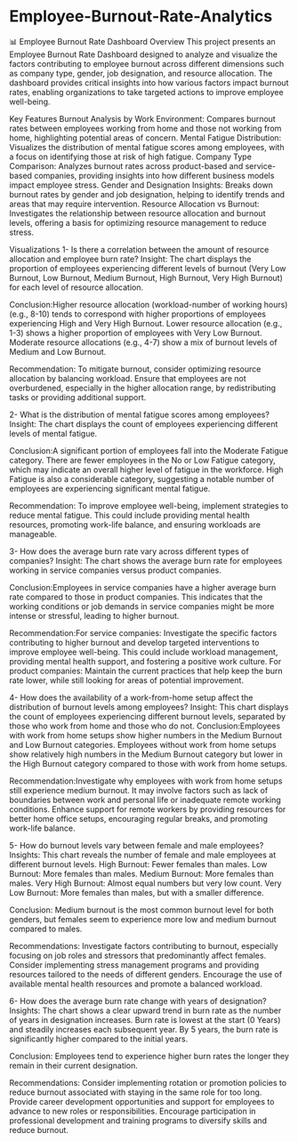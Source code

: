 # Employee-Burnout-Rate-Analytics


📊 Employee Burnout Rate Dashboard
Overview
This project presents an Employee Burnout Rate Dashboard designed to analyze and visualize the factors contributing to employee burnout across different dimensions such as company type, gender, job designation, and resource allocation. The dashboard provides critical insights into how various factors impact burnout rates, enabling organizations to take targeted actions to improve employee well-being.

Key Features
Burnout Analysis by Work Environment: Compares burnout rates between employees working from home and those not working from home, highlighting potential areas of concern.
Mental Fatigue Distribution: Visualizes the distribution of mental fatigue scores among employees, with a focus on identifying those at risk of high fatigue.
Company Type Comparison: Analyzes burnout rates across product-based and service-based companies, providing insights into how different business models impact employee stress.
Gender and Designation Insights: Breaks down burnout rates by gender and job designation, helping to identify trends and areas that may require intervention.
Resource Allocation vs Burnout: Investigates the relationship between resource allocation and burnout levels, offering a basis for optimizing resource management to reduce stress.

Visualizations
1- Is there a correlation between the amount of resource allocation and employee burn rate?
Insight: The chart displays the proportion of employees experiencing different levels of burnout (Very Low Burnout, Low Burnout, Medium Burnout, High Burnout, Very High Burnout) for each level of resource allocation. 

Conclusion:Higher  resource allocation (workload-number of working hours) (e.g., 8-10) tends to correspond with higher proportions of employees experiencing  High and  Very High Burnout.
Lower resource allocation (e.g., 1-3) shows a higher proportion of employees with Very Low Burnout.
Moderate resource allocations (e.g., 4-7) show a mix of burnout levels of Medium and Low Burnout.

Recommendation: To mitigate burnout, consider optimizing resource allocation by balancing workload. Ensure that employees are not overburdened, especially in the higher allocation range, by redistributing tasks or providing additional support.

2- What is the distribution of mental fatigue scores among employees?
Insight: The chart displays the count of employees experiencing different levels of mental fatigue.

Conclusion:A significant portion of employees fall into the Moderate Fatigue category.
There are fewer employees in the No or Low Fatigue category, which may indicate an overall higher level of fatigue in the workforce.
High Fatigue is also a considerable category, suggesting a notable number of employees are experiencing significant mental fatigue.

Recommendation: To improve employee well-being, implement strategies to reduce mental fatigue. This could include providing mental health resources, promoting work-life balance, and ensuring workloads are manageable.

3- How does the average burn rate vary across different types of companies?
Insight: The chart shows the average burn rate for employees working in service companies versus product companies.

Conclusion:Employees in service companies have a higher average burn rate compared to those in product companies.
This indicates that the working conditions or job demands in service companies might be more intense or stressful, leading to higher burnout.

Recommendation:For service companies: Investigate the specific factors contributing to higher burnout and develop targeted interventions to improve employee well-being. This could include workload management, providing mental health support, and fostering a positive work culture.
For product companies: Maintain the current practices that help keep the burn rate lower, while still looking for areas of potential improvement.

4- How does the availability of a work-from-home setup affect the distribution of burnout levels among employees?
Insight: This chart displays the count of employees experiencing different burnout levels, separated by those who work from home and those who do not.
Conclusion:Employees with work from home setups show higher numbers in the Medium Burnout and Low Burnout categories.
Employees without work from home setups show relatively high numbers in the Medium Burnout category but lower in the High Burnout category compared to those with work from home setups.

Recommendation:Investigate why employees with work from home setups still experience medium burnout. It may involve factors such as lack of boundaries between work and personal life or inadequate remote working conditions.
Enhance support for remote workers by providing resources for better home office setups, encouraging regular breaks, and promoting work-life balance.

5- How do burnout levels vary between female and male employees?
Insights: This chart reveals the number of female and male employees at different burnout levels.  High Burnout: Fewer females than males.  Low Burnout: More females than males.  Medium Burnout: More females than males. Very High Burnout: Almost equal numbers but very low count. Very Low Burnout: More females than males, but with a smaller difference.

Conclusion: Medium burnout is the most common burnout level for both genders, but females seem to experience more low and medium burnout compared to males.

Recommendations: Investigate factors contributing to burnout, especially focusing on job roles and stressors that predominantly affect females.   Consider implementing stress management programs and providing resources tailored to the needs of different genders. Encourage the use of available mental health resources and promote a balanced workload.

6- How does the average burn rate change with years of designation?
Insights: The chart shows a clear upward trend in burn rate as the number of years in designation  increases. Burn rate is lowest at the start (0 Years) and steadily increases each subsequent year. By 5 years, the burn rate is significantly higher compared to the initial years.

Conclusion: Employees tend to experience higher burn rates the longer they remain in their current designation.

Recommendations: Consider implementing rotation or promotion policies to reduce burnout associated with staying in the same role for too long. Provide career development opportunities and support for employees to advance to new roles or responsibilities. Encourage participation in professional development and training programs to diversify skills and reduce burnout.






